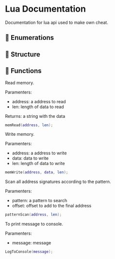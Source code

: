 # Lua Documentation
Documentation for lua api used to make own cheat.

## 📜 Enumerations

## 📜 Structure

## 📜 Functions

Read memory.

Paramenters:
- address: a address to read
- len: length of data to read

Returns: a string with the data
```lua
memRead(address, len);
```

Write memory.

Paramenters:
- address: a address to write
- data: data to write
- len: length of data to write
```lua
memWrite(address, data, len);
```

Scan all address signatures according to the pattern.

Paramenters:
- pattern: a pattern to search
- offset: offset to add to the final address
```lua
patternScan(address, len);
```

To print message to console.

Paramenters:
- message: message
```lua
LogToConsole(message);
```
